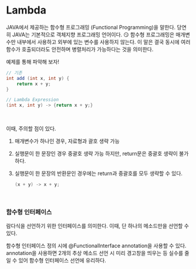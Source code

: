 # Lambda

JAVA에서 제공하는 함수형 프로그래밍 (Functional Programming)을 말한다. 당연히 JAVA는 기본적으로 객체지향 프로그래밍 언어이다. 😏 함수형 프로그래밍은 매개변수만 내부에서 사용하고 외부에 있는 변수를 사용하지 않는다. 이 말은 결국 동시에 여러 함수가 호출되더라도 안전하며 병렬처리가 가능하다는 것을 의미한다.

예제를 통해 파악해 보자!

```java
// 기존 
int add (int x, int y) {
    return x + y;
}
```

```java
// Lambda Expression
(int x, int y) -> {return x + y;}
```

<br>

이때, 주의할 점이 있다.

1. 매개변수가 하나인 경우, 자료형과 괄호 생략 가능

2. 실행문이 한 문장인 경우 중괄호 생략 가능 하지만, return문은 중괄호 생략이 불가하다.

3. 실행문이 한 문장의 반환문인 경우에는 return과 중괄호를 모두 생략할 수 있다.

   ```java
   (x + y) -> x + y;
   ```


<br>

### 함수형 인터페이스

람다식을 선언하기 위한 인터페이스를 의미한다. 이때, 단 하나의 메소드만을 선언할 수 있다.

함수형 인터페이스 정의 시에 @FunctionalInterface annotation을 사용할 수 있다. annotation을 사용하면 2개의 추상 메소드 선언 시 미리 경고창을 띄우는 등 실수를 줄일 수 있어 함수형 인터페이스 선언에 유리하다.